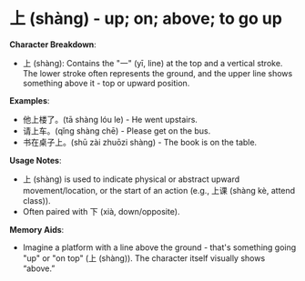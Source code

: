 # **上 (shàng) - up; on; above; to go up**

**Character Breakdown**:  
- 上 (shàng): Contains the "一" (yī, line) at the top and a vertical stroke. The lower stroke often represents the ground, and the upper line shows something above it - top or upward position.

**Examples**:  
- 他上楼了。(tā shàng lóu le) - He went upstairs.  
- 请上车。(qǐng shàng chē) - Please get on the bus.  
- 书在桌子上。(shū zài zhuōzi shàng) - The book is on the table.

**Usage Notes**:  
- 上 (shàng) is used to indicate physical or abstract upward movement/location, or the start of an action (e.g., 上课 (shàng kè, attend class)).  
- Often paired with 下 (xià, down/opposite).

**Memory Aids**:  
- Imagine a platform with a line above the ground - that's something going "up" or "on top" (上 (shàng)). The character itself visually shows “above.”
